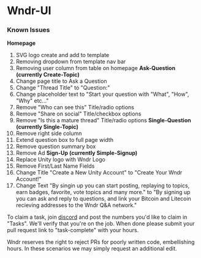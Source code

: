 # Wndr-UI

### Known Issues
**Homepage**
1. SVG logo create and add to template
2. Removing dropdown from template nav bar
3. Removing user column from table on homepage
**Ask-Question (currently Create-Topic)**
4. Change page title to Ask a Question
5. Change "Thread Title" to "Question:"
6. Change placeholder text to "Start your question with "What", "How", "Why" etc..."
7. Remove "Who can see this" Title/radio options
8. Remove "Share on social" Title/checkbox options
9. Remove  "Is this a mature thread" Title/radio options
**Single-Question (currently Single-Topic)**
10. Remove right side column
11. Extend question box to full page width
12. Remove question summary box
13. Remove Ad
**Sign-Up (currently Simple-Signup)**
14. Replace Unity logo with Wndr Logo
15. Remove First/Last Name Fields
16. Change Title "Create a New Unity Account" to "Create Your Wndr Account!"
17. Change Text "By singin up you can start posting, replaying to topics, earn badges, favorite, vote topics and many more." to "By signing up you can ask and reply to questions, and link your Bitcoin and Litecoin recieving addresses to the Wndr Q&A network."

To claim a task, join [discord](https://discord.gg/z48BZK) and post the numbers you'd like to claim in "Tasks". We'll verify that you're on the job.
When done please submit your pull request link to "task-complete" with your hours.

Wndr reserves the right to reject PRs for poorly written code, embellishing hours.
In these scenarios we may simply request an additional edit.


